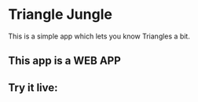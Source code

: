 # Triangle Jungle

This is a simple app which lets you know Triangles a bit. 

## This app is a WEB APP

## Try it live: 


